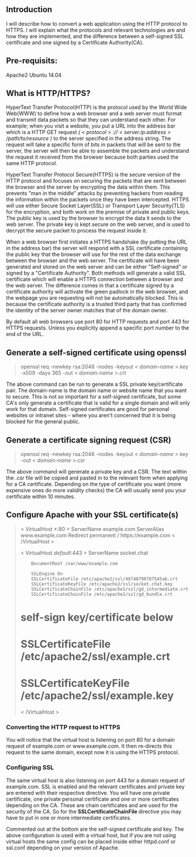 <h2>Introduction</h2>
I will describe how to convert a web application using the HTTP protocol to HTTPS. I will explain what the protocols and relevant technologies are and how they are implemented, and the difference between a self-signed SSL certificate and one signed by a Certificate Authority(CA).

<h2>Pre-requisits:</h2>
Apache2
Ubuntu 14.04

<h2>What is HTTP/HTTPS?</h2>
HyperText Transfer Protocol(HTTP) is the protocol used by the World Wide Web(WWW) to define how a web browser and a web server must format and transmit data packets so that they can understand each other. For example; when you visit a website, you put a URL into the address bar which is a HTTP GET request <em>( < protocol > :// < server.ip.address > /path/to/resource )</em> to the server specified in the address string. The request will take a specific form of bits in packets that will be sent to the server, the server will then be able to assemble the packets and understand the request it received from the browser because both parties used the same HTTP protocol.

HyperText Transfer Protocol Secure(HTTPS) is the secure version of the HTTP protocol and focuses on securing the packets that are sent between the browser and the server by encrypting the data within them. This prevents "man in the middle" attacks by preventing hackers from reading the information within the packets once they have been intercepted. HTTPS will use either Secure Socket Layer(SSL) or Transport Layer Security(TLS) for the encryption, and both work on the premise of private and public keys. The public key is used by the browser to encrypt the data it sends to the web server. The private key is kept secure on the web server, and is used to decrypt the secure packet to process the request inside it.

When a web browser first initiates a HTTPS handshake (by putting the URL in the address bar) the server will respond with a SSL certificate containing the public key that the browser will use for the rest of the data exchange between the browser and the web server. The certificate will have been generated and stored on the web server and can be either "Self-signed" or signed by a "Certificate Authority". Both methods will generate a valid SSL certificate which will enable a HTTPS connection between a browser and the web server. The difference comes in that a certificate signed by a certificate authority will activate the green padlock in the web browser, and the webpage you are requesting will not be automatically blocked. This is because the certificate authority is a trusted third party that has confirmed the identity of the server owner matches that of the domain owner.

By default all web browsers use port 80 for HTTP requests and port 443 for HTTPS requests. Unless you explicitly append a specific port number to the end of the URL.

<h2>Generate a self-signed certificate using openssl</h2>


<blockquote>
openssl req -newkey rsa:2048 -nodes -keyout <em>< domain-name ></em>.key -x509 -days 365 -out <em>< domain-name ></em>.crt
</blockquote>


The above command can be run to generate a SSL private key/certificate pair. The domain-name is the domain name or website name that you want to secure. This is not so important for a self-signed certificate, but some CA's only generate a certificate that is valid for a single domain and will only work for that domain. Self-signed certificates are good for personal websites or intranet sites - where you aren't concerned that it is being blocked for the general public.

<h2>Generate a certificate signing request (CSR)</h2>


<blockquote>
openssl req -newkey rsa:2048 -nodes -keyout <em>< domain-name ></em>.key -out <em>< domain-name ></em>.csr
</blockquote>


The above command will generate a private key and a CSR. The text within the .csr file will be copied and pasted in to the relevant form when applying for a CA certificate. Depending on the type of certificate you want (more expensive ones do more validity checks) the CA will usually send you your certificate within 10 minutes.

<h2>Configure Apache with your SSL certificate(s)</h2>

<blockquote>
< VirtualHost *:80 >
        ServerName example.com
        ServerAlias www.example.com
        Redirect permanent / https://example.com
< /VirtualHost >

< VirtualHost _default_:443 >
        ServerName socket.chat

        DocumentRoot /var/www/example.com

        SSLEngine On
        SSLCertificateFile /etc/apache2/ssl/48748798787545ab.crt
        SSLCertificateKeyFile /etc/apache2/ssl/socket.chat.key
        SSLCertificateChainFile /etc/apache2/ssl/gd_intermediate.crt
        SSLCertificateChainFile /etc/apache2/ssl/gd_bundle.crt

# self-sign key/certificate below
#       SSLCertificateFile /etc/apache2/ssl/example.crt
#       SSLCertificateKeyFile /etc/apache2/ssl/example.key

< /VirtualHost >
</blockquote>

<h3>Converting the HTTP request to HTTPS</h3>
You will notice that the virtual host is listening on port 80 for a domain request of example.com or www.example.com. It then re-directs this request to the same domain, except now it is using the HTTPS protocol.

<h3>Configuring SSL</h3>
The same virtual host is also listening on port 443 for a domain request of example.com. SSL is enabled and the relevant certificates and private key are entered with their respective directive. You will have one private certificate, one private personal certificate and one or more certificates depending on the CA. These are chain certificates and are used for the security of the CA. So for the <strong>SSLCertificateChainFile </strong>directive you may have to put in one or more intermediate certificates.

Commented out at the bottom are the self-signed certificate and key.
The above configuration is used with a virtual host, but if you are not using virtual hosts the same config can be placed inside either httpd.conf or ssl.conf depending on your version of Apache.
